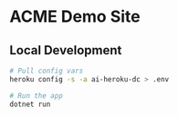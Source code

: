 # ACME Demo Site

## Local Development

```bash
# Pull config vars
heroku config -s -a ai-heroku-dc > .env

# Run the app
dotnet run
```